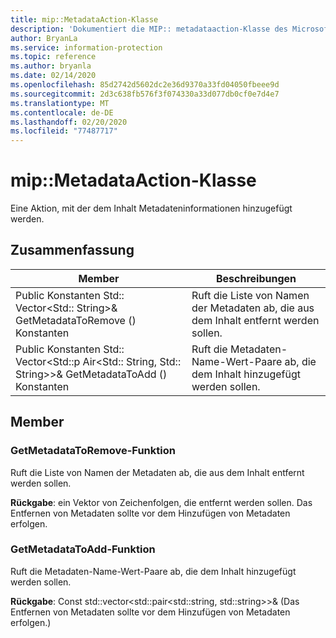 ```yaml
---
title: mip::MetadataAction-Klasse
description: 'Dokumentiert die MIP:: metadataaction-Klasse des Microsoft Information Protection (MIP) SDK.'
author: BryanLa
ms.service: information-protection
ms.topic: reference
ms.author: bryanla
ms.date: 02/14/2020
ms.openlocfilehash: 85d2742d5602dc2e36d9370a33fd04050fbeee9d
ms.sourcegitcommit: 2d3c638fb576f3f074330a33d077db0cf0e7d4e7
ms.translationtype: MT
ms.contentlocale: de-DE
ms.lasthandoff: 02/20/2020
ms.locfileid: "77487717"
---
```

# <a name="class-mipmetadataaction"></a>mip::MetadataAction-Klasse 
Eine Aktion, mit der dem Inhalt Metadateninformationen hinzugefügt werden.
  
## <a name="summary"></a>Zusammenfassung
 Member                        | Beschreibungen                                
--------------------------------|---------------------------------------------
Public Konstanten Std:: Vector\<Std:: String\>& GetMetadataToRemove () Konstanten  |  Ruft die Liste von Namen der Metadaten ab, die aus dem Inhalt entfernt werden sollen.
Public Konstanten Std:: Vector\<Std::p Air\<Std:: String, Std:: String\>\>& GetMetadataToAdd () Konstanten  |  Ruft die Metadaten-Name-Wert-Paare ab, die dem Inhalt hinzugefügt werden sollen.
  
## <a name="members"></a>Member
  
### <a name="getmetadatatoremove-function"></a>GetMetadataToRemove-Funktion
Ruft die Liste von Namen der Metadaten ab, die aus dem Inhalt entfernt werden sollen.

  
**Rückgabe**: ein Vektor von Zeichenfolgen, die entfernt werden sollen. Das Entfernen von Metadaten sollte vor dem Hinzufügen von Metadaten erfolgen.
  
### <a name="getmetadatatoadd-function"></a>GetMetadataToAdd-Funktion
Ruft die Metadaten-Name-Wert-Paare ab, die dem Inhalt hinzugefügt werden sollen.

  
**Rückgabe**: Const std::vector<std::pair<std::string, std::string>>& (Das Entfernen von Metadaten sollte vor dem Hinzufügen von Metadaten erfolgen.)